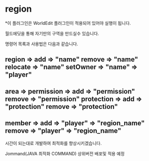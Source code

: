 # region

*이 플러그인은 WorldEdit 플러그인이 적용되어 있어야 실행이 됩니다.

월드에딧을 통해 자기만의 구역을 만드실수 있습니다.

명령어 목록과 사용법은 다음과 같습니다.

region =>
  add =>
    "name"
  remove =>
    "name"
  relocate =>
    "name"
  setOwner =>
    "name" =>
      "player"
-----------------
area =>
  permission =>
    add =>
      "permission"
    remove =>
      "permission"
  protection =>
    add =>
      "protection"
    remove =>
      "protection"
-----------------
member =>
  add =>
    "player" =>
      "region_name"
  remove =>
    "player" =>
      "region_name"
-----------------

시간이 되는대로 개발하여 최적화를 향상시키겠습니다.


Jommand(JAVA 최적화 COMMAND) 상위버전 배포및 적용 예정
